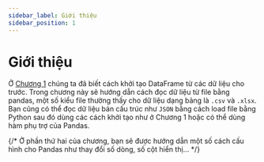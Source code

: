 ```yaml
---
sidebar_label: Giới thiệu
sidebar_position: 1
---
```


# Giới thiệu

Ở [Chương 1](../DataStructure/DataFrame#các-cách-khởi-tạo) chúng ta đã biết cách khởi tạo DataFrame từ các dữ liệu cho trước. 
Trong chương này sẽ hướng dẫn cách đọc dữ liệu từ file bằng pandas, một số kiểu file thường thấy cho dữ liệu dạng bảng là `.csv` và `.xlsx`.
Bạn cũng có thể đọc dữ liệu bán cấu trúc như `JSON` bằng cách load file bằng Python sau đó dùng các cách khởi tạo như ở Chương 1 hoặc có thể dùng
hàm phụ trợ của Pandas. 

{/* Ở phần thứ hai của chương, bạn sẽ được hướng dẫn một số cách cấu hình cho Pandas như thay đổi số dòng, số cột hiển thị... */}

